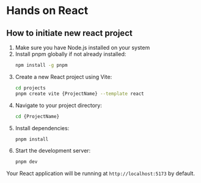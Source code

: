 # Hands on React

## How to initiate new react project

1. Make sure you have Node.js installed on your system
2. Install pnpm globally if not already installed:
   ```bash
   npm install -g pnpm
   ```
3. Create a new React project using Vite:
   ```bash
   cd projects
   pnpm create vite {ProjectName} --template react
   ```
4. Navigate to your project directory:
   ```bash
   cd {ProjectName}
   ```
5. Install dependencies:
   ```bash
   pnpm install
   ```
6. Start the development server:
   ```bash
   pnpm dev
   ```

Your React application will be running at `http://localhost:5173` by default.
